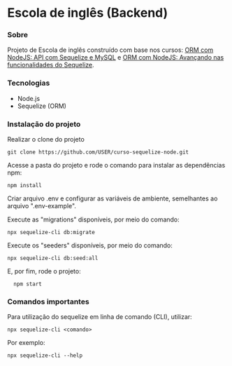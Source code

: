 # Escola de inglês (Backend)

### Sobre

Projeto de Escola de inglês construído com base nos cursos: [ORM com NodeJS: API com Sequelize e MySQL](https://cursos.alura.com.br/course/orm-nodejs-api-sequelize-mysql) e [ORM com NodeJS: Avançando nas funcionalidades do Sequelize](https://cursos.alura.com.br/course/orm-nodejs-avancando-sequelize).

### Tecnologias

- Node.js
- Sequelize (ORM)

### Instalação do projeto

Realizar o clone do projeto

    git clone https://github.com/USER/curso-sequelize-node.git

Acesse a pasta do projeto e rode o comando para instalar as dependências npm:

    npm install

Criar arquivo .env e configurar as variáveis de ambiente, semelhantes ao arquivo ".env-example".

Execute as "migrations" disponíveis, por meio do comando:

    npx sequelize-cli db:migrate

Execute os "seeders" disponíveis, por meio do comando:

    npx sequelize-cli db:seed:all

E, por fim, rode o projeto:

```
  npm start
```

### Comandos importantes

Para utilização do sequelize em linha de comando (CLI), utilizar:

    npx sequelize-cli <comando>

Por exemplo:

    npx sequelize-cli --help
